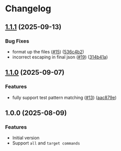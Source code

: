 # Changelog

## [1.1.1](https://github.com/lookmumnohandlebars/SlnfgenCLI/compare/slnfgen-v1.1.0...slnfgen-v1.1.1) (2025-09-13)


### Bug Fixes

* format up the files ([#15](https://github.com/lookmumnohandlebars/SlnfgenCLI/issues/15)) ([536c4b2](https://github.com/lookmumnohandlebars/SlnfgenCLI/commit/536c4b2cda69816f1a5e22c105f26c2724797c37))
* incorrect escaping in final json ([#19](https://github.com/lookmumnohandlebars/SlnfgenCLI/issues/19)) ([314b41a](https://github.com/lookmumnohandlebars/SlnfgenCLI/commit/314b41adb46628c37cc2bb81604b34639e717bc0))

## [1.1.0](https://github.com/lookmumnohandlebars/SlnfgenCLI/compare/slnfgen-v1.0.0...slnfgen-v1.1.0) (2025-09-07)

### Features

- fully support test pattern matching ([#13](https://github.com/lookmumnohandlebars/SlnfgenCLI/issues/13)) ([aac879e](https://github.com/lookmumnohandlebars/SlnfgenCLI/commit/aac879e70d03fc002b3d5ced2654c7bdb1b67904))

## 1.0.0 (2025-08-09)

### Features

- Initial version
- Support `all` and `target commands`
